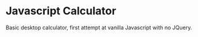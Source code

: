# Javascript Calculator
Basic desktop calculator, first attempt at vanilla Javascript with no JQuery.


